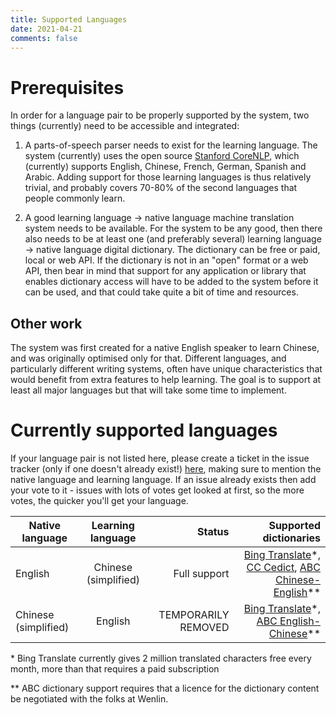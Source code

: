 ```yaml
---
title: Supported Languages
date: 2021-04-21
comments: false
---
```


# Prerequisites
In order for a language pair to be properly supported by the system, two things (currently) need to be accessible and integrated:

1. A parts-of-speech parser needs to exist for the learning language. The system (currently) uses the open source [Stanford CoreNLP](https://stanfordnlp.github.io/CoreNLP/), which (currently) supports English, Chinese, French, German, Spanish and Arabic. Adding support for those learning languages is thus relatively trivial, and probably covers 70-80% of the second languages that people commonly learn.

1. A good learning language -> native language machine translation system needs to be available. For the system to be any good, then there also needs to be at least one (and preferably several) learning language -> native language digital dictionary. The dictionary can be free or paid, local or web API. If the dictionary is not in an "open" format or a web API, then bear in mind that support for any application or library that enables dictionary access will have to be added to the system before it can be used, and that could take quite a bit of time and resources.

## Other work
The system was first created for a native English speaker to learn Chinese, and was originally optimised only for that. Different languages, and particularly different writing systems, often have unique characteristics that would benefit from extra features to help learning. The goal is to support at least all major languages but that will take some time to implement.

# Currently supported languages
If your language pair is not listed here, please create a ticket in the issue tracker (only if one doesn't already exist!) [here](https://github.com/transcrobes/transcrobes/issues), making sure to mention the native language and learning language. If an issue already exists then add your vote to it - issues with lots of votes get looked at first, so the more votes, the quicker you'll get your language.

| Native language | Learning language | Status | Supported dictionaries |
|----------|:-------------:|------:|------:|
| English | Chinese (simplified) | Full support | [Bing Translate](https://azure.microsoft.com/en-us/services/cognitive-services/translator-text-api/)\*, [CC Cedict](https://cc-cedict.org/editor/editor.php), [ABC Chinese-English](https://wenlin.com/abc)\*\* |
| Chinese (simplified) | English | TEMPORARILY REMOVED | [Bing Translate](https://azure.microsoft.com/en-us/services/cognitive-services/translator-text-api/)\*, [ABC English-Chinese](https://wenlin.com/abc)\*\* |

\* Bing Translate currently gives 2 million translated characters free every month, more than that requires a paid subscription

\*\* ABC dictionary support requires that a licence for the dictionary content be negotiated with the folks at Wenlin.
